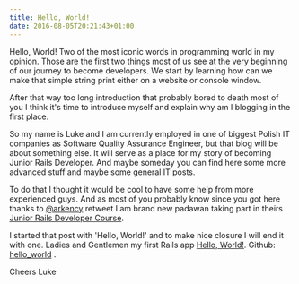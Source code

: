 ```yaml
---
title: Hello, World!
date: 2016-08-05T20:21:43+01:00
---
```


Hello, World!
Two of the most iconic words in programming world in my opinion. Those are the first two things most of us see at the very beginning of our journey to become developers. We start by learning how can we make that simple string print either on a website or console window.

After that way too long introduction that probably bored to death most of you I think it's time to introduce myself and explain why am I blogging in the first place.

So my name is Luke and I am currently employed in one of biggest Polish IT companies as Software Quality Assurance Engineer, but that blog will be about something else. It will serve as a place for my story of becoming Junior Rails Developer. And maybe someday you can find here some more advanced stuff and maybe some general IT posts.

To do that I thought it would be cool to have some help from more experienced guys. And as most of you probably know since you got here thanks to [@arkency](https://twitter.com/arkency) retweet I am brand new padawan taking part in theirs [Junior Rails Developer Course](http://blog.arkency.com/junior-rails-developer/).

I started that post with 'Hello, World!' and to make nice closure I will end it with one.
Ladies and Gentlemen my first Rails app [Hello, World!](https://sheltered-springs-23597.herokuapp.com/). Github: [hello_world](https://github.com/LukeP91/hello_world) .

Cheers
Luke

